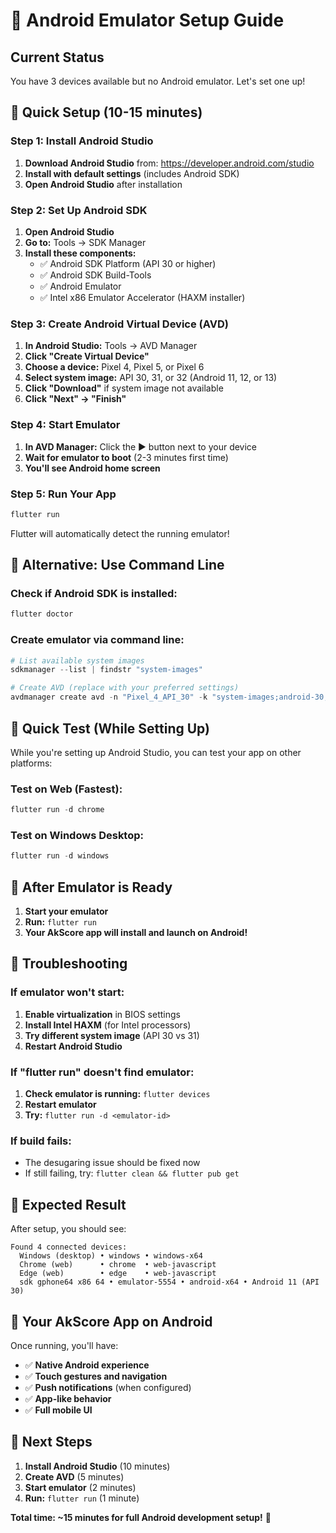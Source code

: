 # 📱 Android Emulator Setup Guide

## Current Status
You have 3 devices available but no Android emulator. Let's set one up!

## 🚀 **Quick Setup (10-15 minutes)**

### **Step 1: Install Android Studio**
1. **Download Android Studio** from: https://developer.android.com/studio
2. **Install with default settings** (includes Android SDK)
3. **Open Android Studio** after installation

### **Step 2: Set Up Android SDK**
1. **Open Android Studio**
2. **Go to:** Tools → SDK Manager
3. **Install these components:**
   - ✅ Android SDK Platform (API 30 or higher)
   - ✅ Android SDK Build-Tools
   - ✅ Android Emulator
   - ✅ Intel x86 Emulator Accelerator (HAXM installer)

### **Step 3: Create Android Virtual Device (AVD)**
1. **In Android Studio:** Tools → AVD Manager
2. **Click "Create Virtual Device"**
3. **Choose a device:** Pixel 4, Pixel 5, or Pixel 6
4. **Select system image:** API 30, 31, or 32 (Android 11, 12, or 13)
5. **Click "Download"** if system image not available
6. **Click "Next" → "Finish"**

### **Step 4: Start Emulator**
1. **In AVD Manager:** Click the ▶️ button next to your device
2. **Wait for emulator to boot** (2-3 minutes first time)
3. **You'll see Android home screen**

### **Step 5: Run Your App**
```powershell
flutter run
```
Flutter will automatically detect the running emulator!

## 🔧 **Alternative: Use Command Line**

### **Check if Android SDK is installed:**
```powershell
flutter doctor
```

### **Create emulator via command line:**
```powershell
# List available system images
sdkmanager --list | findstr "system-images"

# Create AVD (replace with your preferred settings)
avdmanager create avd -n "Pixel_4_API_30" -k "system-images;android-30;google_apis;x86_64"
```

## 🎯 **Quick Test (While Setting Up)**

While you're setting up Android Studio, you can test your app on other platforms:

### **Test on Web (Fastest):**
```powershell
flutter run -d chrome
```

### **Test on Windows Desktop:**
```powershell
flutter run -d windows
```

## 📱 **After Emulator is Ready**

1. **Start your emulator**
2. **Run:** `flutter run`
3. **Your AkScore app will install and launch on Android!**

## 🔧 **Troubleshooting**

### **If emulator won't start:**
1. **Enable virtualization** in BIOS settings
2. **Install Intel HAXM** (for Intel processors)
3. **Try different system image** (API 30 vs 31)
4. **Restart Android Studio**

### **If "flutter run" doesn't find emulator:**
1. **Check emulator is running:** `flutter devices`
2. **Restart emulator**
3. **Try:** `flutter run -d <emulator-id>`

### **If build fails:**
- The desugaring issue should be fixed now
- If still failing, try: `flutter clean && flutter pub get`

## 🚀 **Expected Result**

After setup, you should see:
```
Found 4 connected devices:
  Windows (desktop) • windows • windows-x64
  Chrome (web)      • chrome  • web-javascript  
  Edge (web)        • edge    • web-javascript
  sdk gphone64 x86 64 • emulator-5554 • android-x64 • Android 11 (API 30)
```

## 📱 **Your AkScore App on Android**

Once running, you'll have:
- ✅ **Native Android experience**
- ✅ **Touch gestures and navigation**
- ✅ **Push notifications** (when configured)
- ✅ **App-like behavior**
- ✅ **Full mobile UI**

## 🎯 **Next Steps**

1. **Install Android Studio** (10 minutes)
2. **Create AVD** (5 minutes)
3. **Start emulator** (2 minutes)
4. **Run:** `flutter run` (1 minute)

**Total time: ~15 minutes for full Android development setup!** 🚀
